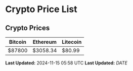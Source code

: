 # Crypto Price List

## Crypto Prices
| Bitcoin | Ethereum | Litecoin |
| ------- | -------- | -------- |
| $87800 | $3058.34 | $80.99 |
**Last Updated:** 2024-11-15 05:58 UTC
**Last Updated:** $DATE$
